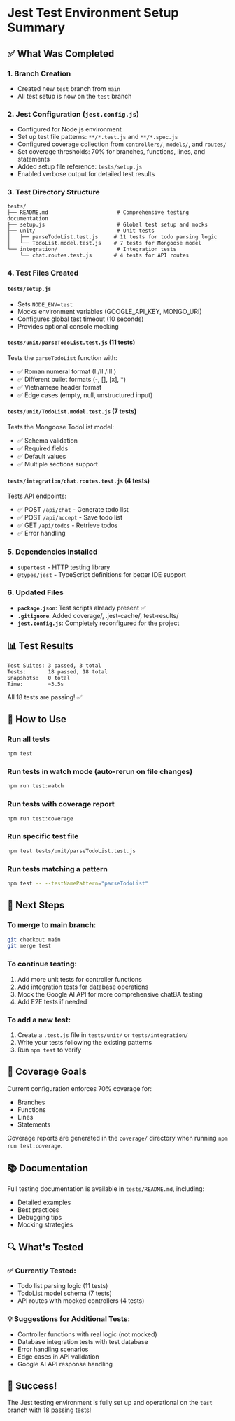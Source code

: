 # Jest Test Environment Setup Summary

## ✅ What Was Completed

### 1. Branch Creation
- Created new `test` branch from `main`
- All test setup is now on the `test` branch

### 2. Jest Configuration (`jest.config.js`)
- Configured for Node.js environment
- Set up test file patterns: `**/*.test.js` and `**/*.spec.js`
- Configured coverage collection from `controllers/`, `models/`, and `routes/`
- Set coverage thresholds: 70% for branches, functions, lines, and statements
- Added setup file reference: `tests/setup.js`
- Enabled verbose output for detailed test results

### 3. Test Directory Structure
```
tests/
├── README.md                      # Comprehensive testing documentation
├── setup.js                       # Global test setup and mocks
├── unit/                          # Unit tests
│   ├── parseTodoList.test.js     # 11 tests for todo parsing logic
│   └── TodoList.model.test.js    # 7 tests for Mongoose model
└── integration/                   # Integration tests
    └── chat.routes.test.js       # 4 tests for API routes
```

### 4. Test Files Created

#### `tests/setup.js`
- Sets `NODE_ENV=test`
- Mocks environment variables (GOOGLE_API_KEY, MONGO_URI)
- Configures global test timeout (10 seconds)
- Provides optional console mocking

#### `tests/unit/parseTodoList.test.js` (11 tests)
Tests the `parseTodoList` function with:
- ✅ Roman numeral format (I./II./III.)
- ✅ Different bullet formats (-, [], [x], *)
- ✅ Vietnamese header format
- ✅ Edge cases (empty, null, unstructured input)

#### `tests/unit/TodoList.model.test.js` (7 tests)
Tests the Mongoose TodoList model:
- ✅ Schema validation
- ✅ Required fields
- ✅ Default values
- ✅ Multiple sections support

#### `tests/integration/chat.routes.test.js` (4 tests)
Tests API endpoints:
- ✅ POST `/api/chat` - Generate todo list
- ✅ POST `/api/accept` - Save todo list
- ✅ GET `/api/todos` - Retrieve todos
- ✅ Error handling

### 5. Dependencies Installed
- `supertest` - HTTP testing library
- `@types/jest` - TypeScript definitions for better IDE support

### 6. Updated Files
- **`package.json`**: Test scripts already present ✅
- **`.gitignore`**: Added coverage/, .jest-cache/, test-results/
- **`jest.config.js`**: Completely reconfigured for the project

## 📊 Test Results

```
Test Suites: 3 passed, 3 total
Tests:       18 passed, 18 total
Snapshots:   0 total
Time:        ~3.5s
```

All 18 tests are passing! ✅

## 🚀 How to Use

### Run all tests
```bash
npm test
```

### Run tests in watch mode (auto-rerun on file changes)
```bash
npm run test:watch
```

### Run tests with coverage report
```bash
npm run test:coverage
```

### Run specific test file
```bash
npm test tests/unit/parseTodoList.test.js
```

### Run tests matching a pattern
```bash
npm test -- --testNamePattern="parseTodoList"
```

## 📝 Next Steps

### To merge to main branch:
```bash
git checkout main
git merge test
```

### To continue testing:
1. Add more unit tests for controller functions
2. Add integration tests for database operations
3. Mock the Google AI API for more comprehensive chatBA testing
4. Add E2E tests if needed

### To add a new test:
1. Create a `.test.js` file in `tests/unit/` or `tests/integration/`
2. Write your tests following the existing patterns
3. Run `npm test` to verify

## 🎯 Coverage Goals

Current configuration enforces 70% coverage for:
- Branches
- Functions
- Lines
- Statements

Coverage reports are generated in the `coverage/` directory when running `npm run test:coverage`.

## 📚 Documentation

Full testing documentation is available in `tests/README.md`, including:
- Detailed examples
- Best practices
- Debugging tips
- Mocking strategies

## 🔍 What's Tested

### ✅ Currently Tested:
- Todo list parsing logic (11 tests)
- TodoList model schema (7 tests)
- API routes with mocked controllers (4 tests)

### 💡 Suggestions for Additional Tests:
- Controller functions with real logic (not mocked)
- Database integration tests with test database
- Error handling scenarios
- Edge cases in API validation
- Google AI API response handling

## 🎉 Success!

The Jest testing environment is fully set up and operational on the `test` branch with 18 passing tests!
